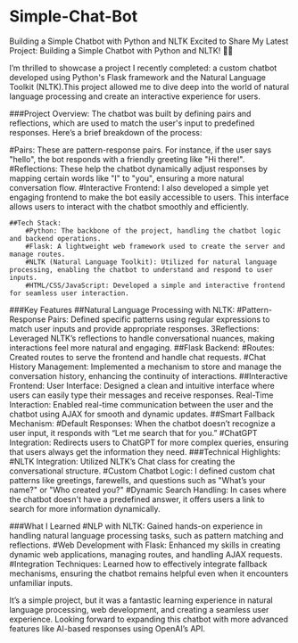 # Simple-Chat-Bot
Building a Simple Chatbot with Python and NLTK
Excited to Share My Latest Project: Building a Simple Chatbot with Python and NLTK! 🤖✨

I’m thrilled to showcase a project I recently completed: a custom chatbot developed using Python's Flask framework and the Natural Language Toolkit (NLTK).This project allowed me to dive deep into the world of natural language processing and create an interactive experience for users.

###Project Overview:
The chatbot was built by defining pairs and reflections, which are used to match the user's input to predefined responses. Here’s a brief breakdown of the process:

#Pairs: These are pattern-response pairs. For instance, if the user says "hello", the bot responds with a friendly greeting like "Hi there!".
#Reflections: These help the chatbot dynamically adjust responses by mapping certain words like "I" to "you", ensuring a more natural conversation flow.
#Interactive Frontend: I also developed a simple yet engaging frontend to make the bot easily accessible to users. This interface allows users to interact with the chatbot smoothly and efficiently.

	##Tech Stack:
		#Python: The backbone of the project, handling the chatbot logic and backend operations.
		#Flask: A lightweight web framework used to create the server and manage routes.
		#NLTK (Natural Language Toolkit): Utilized for natural language processing, enabling the chatbot to understand and respond to user inputs.
		#HTML/CSS/JavaScript: Developed a simple and interactive frontend for seamless user interaction.

###Key Features
	##Natural Language Processing with NLTK:
		#Pattern-Response Pairs: Defined specific patterns using regular expressions to match user inputs and provide appropriate responses.
		3Reflections: Leveraged NLTK’s reflections to handle conversational nuances, making interactions feel more natural and engaging.
	##Flask Backend:
		#Routes: Created routes to serve the frontend and handle chat requests.
		#Chat History Management: Implemented a mechanism to store and manage the conversation history, enhancing the continuity of interactions.
	##Interactive Frontend:
		User Interface: Designed a clean and intuitive interface where users can easily type their messages and receive responses.
		Real-Time Interaction: Enabled real-time communication between the user and the chatbot using AJAX for smooth and dynamic updates.
	##Smart Fallback Mechanism:
		#Default Responses: When the chatbot doesn’t recognize a user input, it responds with “Let me search that for you.”
		#ChatGPT Integration: Redirects users to ChatGPT for more complex queries, ensuring that users always get the information they need.
###Technical Highlights:
	#NLTK Integration: Utilized NLTK’s Chat class for creating the conversational structure.
	#Custom Chatbot Logic: I defined custom chat patterns like greetings, farewells, and questions such as "What’s your name?" or "Who created you?"
	#Dynamic Search Handling: In cases where the chatbot doesn't have a predefined answer, it offers users a link to search for more information dynamically.


###What I Learned
	#NLP with NLTK: Gained hands-on experience in handling natural language processing tasks, such as pattern matching and reflections.
	#Web Development with Flask: Enhanced my skills in creating dynamic web applications, managing routes, and handling AJAX requests.
	#Integration Techniques: Learned how to effectively integrate fallback mechanisms, ensuring the chatbot remains helpful even when it encounters unfamiliar inputs.

It’s a simple project, but it was a fantastic learning experience in natural language processing, web development, and creating a seamless user experience. Looking forward to expanding this chatbot with more advanced features like AI-based responses using OpenAI’s API.
